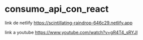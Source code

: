# consumo_api_con_react
link de netlify https://scintillating-raindrop-646c29.netlify.app

link a youtube https://www.youtube.com/watch?v=gR4T4_sRYJI
